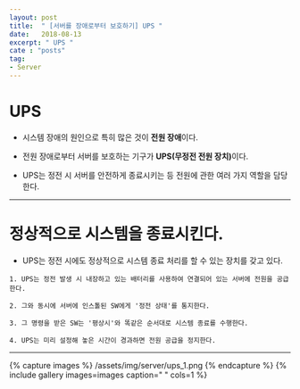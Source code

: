 ```yaml
---
layout: post
title:  " [서버를 장애로부터 보호하기] UPS "
date:   2018-08-13
excerpt: " UPS "
cate : "posts"
tag:
- Server
---
```


# UPS

* 시스템 장애의 원인으로 특히 많은 것이 <b>전원 장애</b>이다.

* 전원 장애로부터 서버를 보호하는 기구가 <b>UPS(무정전 전원 장치)</b>이다.

* UPS는 정전 시 서버를 안전하게 종료시키는 등 전원에 관한 여러 가지 역할을 담당한다.


---

# 정상적으로 시스템을 종료시킨다.

* UPS는 정전 시에도 정상적으로 시스템 종료 처리를 할 수 있는 장치를 갖고 있다.

```
1. UPS는 정전 발생 시 내장하고 있는 배터리를 사용하여 연결되어 있는 서버에 전원을 공급한다.

2. 그와 동시에 서버에 인스톨된 SW에게 '정전 상태'를 통지한다.

3. 그 명령을 받은 SW는 '평상시'와 똑같은 순서대로 시스템 종료를 수행한다.

4. UPS는 미리 설정해 놓은 시간이 경과하면 전원 공급을 정지한다.
```
 

 

---

{% capture images %}
    /assets/img/server/ups_1.png
{% endcapture %}
{% include gallery images=images caption=" " cols=1 %}

